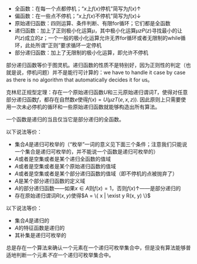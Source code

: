 - 全函数：在每一个点都停机；“$x$上$f(x)$停机”简写为$f(x) \uparrow$
- 偏函数：在一些点不停机；“$x$上$f(x)$不停机”简写为$f(x) \downarrow$
- 原始递归函数：四则运算、条件判断、有限for循环；它们都是全函数
- 递归函数：加上了正则极小化运算$\mu$，其中极小化运算$\mu z P(z)$寻找最小的让$P(z)$成立的$z$；一个一般的极小化运算允许无界for循环或者无限制的while循环，此处所谓“正则”要求循环一定停机
- 部分递归函数：加上了无限制的极小化运算，即允许不停机

部分递归函数等价于图灵机。递归函数的性质不是特别好，因为正则性的判定（也就是说，停机问题）并不是能行可计算的：we have to handle it case by case as there is no algorithm that automatically decides it for us。

克林尼正规型定理：存在一个原始递归函数$U$和三元原始递归谓词$T$，使得对任意部分递归函数$f$，都存在自然数$e$使得$f(x) = U(\mu z T(e, x, z))$.
因此原则上只需要使用一次未必停机的循环和一些原始递归函数就能够构造出所有算法。

一个函数是递归的当且仅当它是部分递归的全函数。

以下说法等价：
- 集合$A$是递归可枚举的（“枚举”一词的意义见下面三个条件；注意我们只能说一个集合是递归可枚举的，并不能说一个函数是递归可枚举的）
- $A$或者是空集或者是某个递归全函数的值域
- $A$或者是空集或者是某个原始递归函数的值域
- $A$或者是空集或者是某个部分递归函数的值域（即不停机的点被抛弃了）
- $A$是某个部分递归函数的定义域
- $A$的部分递归函数——如果$x \in A$则$f(x) = 1$，否则$f(x) \uparrow$——是部分递归的
- 存在原始递归谓词$R(x, y)$使得$A = \{ x | \exist y R(x, y) \}$

以下说法等价：
- 集合$A$是递归的
- $A$的特征函数是递归的
- 其补集是递归可枚举的

总是存在一个算法来确认一个元素在一个递归可枚举集合中，但是没有算法能够普适地判断一个元素*不在*一个递归可枚举集合中。